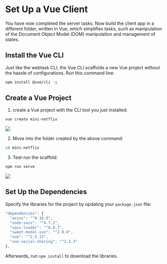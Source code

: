 # Set Up a Vue Client

You have now completed the server tasks.  Now build the client app in a different folder, written in Vue, which simplifies tasks, such as manipulation of the Document Object Model (DOM) manipulation and management of states.


## Install the Vue CLI

Just like the webtask CLI, the Vue CLI scaffolds a new Vue project without the hassle of configurations. Run this command line:

```bash
npm install @vue/cli -g
```

## Create a Vue Project

1. create a Vue project with the CLI tool you just installed:

```bash
vue create mini-netflix
```

![](https://d2mxuefqeaa7sj.cloudfront.net/s_C4E0BB4A3CA481FA22D9AA6239D953F2B1D94D00408DB28F7AB567E3C6C4DB1A_1521569426688_Screen+Shot+2018-03-19+at+12.16.20+PM.png)


2. Move into the folder created by the above command:

```bash
cd mini-netflix
```

3. Test-run the scaffold:

```bash
npm run serve
```

![](https://d2mxuefqeaa7sj.cloudfront.net/s_C4E0BB4A3CA481FA22D9AA6239D953F2B1D94D00408DB28F7AB567E3C6C4DB1A_1521569882249_Screen+Shot+2018-03-20+at+7.17.15+PM.png)

## Set Up the Dependencies

Specify the libraries for the project by updating your `package.json` file:

```js
"dependencies": {
  "axios": "^0.18.0",
  "node-sass": "^4.7.2",
  "sass-loader": "^6.0.7",
  "sweet-modal-vue": "^2.0.0",
  "vue": "^2.5.13",
  "vue-social-sharing": "^2.3.3"
},
```

Afterwards, run `npm install` to download the libraries.